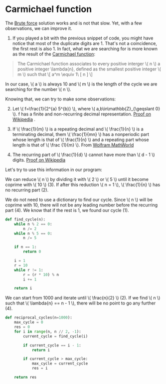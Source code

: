# Carmichael function

The [Brute force](solution1.md) solution works and is not that slow. Yet, with a
few observations, we can improve it.

1. If you played a bit with the previous snippet of code, you might have notice
   that most of the duplicate digits are 1. That's not a coincidence, the first
   rest is also 1. In fact, what we are searching for is more known as the
   result of
   the [Carmichael function](https://en.wikipedia.org/wiki/Carmichael_function):

> The Carmichael function associates to every positive interger \\( n \\) a
> positive integer \lambda{n}, defined as the smallest positive integer \\(
> m \\) such that
> \\[ a^m \equiv 1\ \[ n \] \\]

In our case, \\( a \\) is always 10 and \\( m \\) is the length of the cycle we
are searching for the number \\( n \\).

Knowing that, we can try to make some observations:

2. Let \\( f=\frac{1}{2^{a} 5^{b}} \\), where \\( a,b\in\mathbb{Z}_{\geqslant 0}
   \\). f has a finite and non-recurring decimal
   representation. [Proof on Wikipedia](https://en.wikipedia.org/wiki/Decimal_representation#Finite_decimal_representations)
   .

3. If \\( \frac{1}{m} \\) is a repeating decimal and \\( \frac{1}{n} \\) is a
   terminating decimal, them \\( \frac{1}{mn} \\) has a nonperiodic part whose
   length is that of \\( \frac{1}{n} \\) and a repeating part whose length is
   that of \\( \frac {1}{m} \\).
   From [Wolfram MathWorld](https://mathworld.wolfram.com/RepeatingDecimal.html)

4. The recurring part of \\( \frac{1}{d} \\) cannot have more than \\( d - 1 \\)
   digits. [Proof on Wikipedia](https://en.wikipedia.org/wiki/Carmichael_function#Order_of_elements_modulo_n)

Let's try to use this information in our program:

We can reduce \\( n \\) by dividing it with \\( 2 \\) or \\( 5 \\) until it
become coprime with \\( 10 \\) (3). If after this reduction \\( n = 1 \\), \\(
\frac{1}{n} \\) has no recurring part (2).

We do not need to use a dictionary to find our cycle. Since \\( n \\) will be
coprime with 10, there will not be any leading number before the recurring
part (4). We know that if the rest is 1, we found our cycle (1).

```python
def find_cycle(n):
    while n % 2 == 0:
        n /= 2
    while n % 5 == 0:
        n /= 5

    if n == 1:
        return 0

    i = 1
    r = 10
    while r != 1:
        r = (r * 10) % n
        i += 1

    return i
```

We can start from 1000 and iterate until \\( \frac{n}{2} \\) (2). If we find \\(
n \\) such that \\( \lambda{n} == n - 1 \\), there will be no point to go any
further (4).

```python
def reciprocal_cycles(n=1000):
    max_cycle = 0
    res = 0
    for i in range(n, n // 2, -1):
        current_cycle = find_cycle(i)

        if current_cycle == i - 1:
            return i

        if current_cycle > max_cycle:
            max_cycle = current_cycle
            res = i

    return res
```